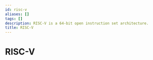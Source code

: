 ```yaml
---
id: risc-v
aliases: []
tags: []
description: RISC-V is a 64-bit open instruction set architecture.
title: RISC-V
---
```


# RISC-V
